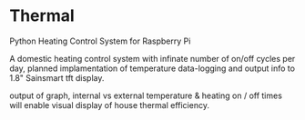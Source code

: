 # Thermal
Python Heating Control System for Raspberry Pi

A domestic heating control system with infinate number of on/off cycles per day,
planned implamentation of temperature data-logging and output info to 1.8" Sainsmart tft display.

output of graph, internal vs external temperature & heating on / off times will enable visual display of house thermal efficiency.
